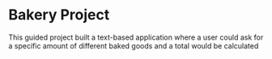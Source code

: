 # Bakery Project
This guided project built a text-based application where a user could ask for a specific amount of different baked goods and a total would be calculated
